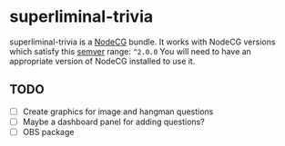 # superliminal-trivia

superliminal-trivia is a [NodeCG](http://github.com/nodecg/nodecg) bundle.
It works with NodeCG versions which satisfy this [semver](https://docs.npmjs.com/getting-started/semantic-versioning) range: `^2.0.0`
You will need to have an appropriate version of NodeCG installed to use it.

## TODO
- [ ] Create graphics for image and hangman questions
- [ ] Maybe a dashboard panel for adding questions?
- [ ] OBS package